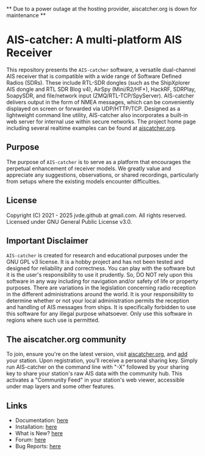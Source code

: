 ** Due to a power outage at the hosting provider, aiscatcher.org is down for maintenance **

# AIS-catcher: A multi-platform AIS Receiver

This repository presents the `AIS-catcher` software, a versatile dual-channel AIS receiver that is compatible with a wide range of Software Defined Radios (SDRs). These include RTL-SDR dongles (such as the ShipXplorer AIS dongle and RTL SDR Blog v4), AirSpy (Mini/R2/HF+), HackRF, SDRPlay, SoapySDR, and file/network input (ZMQ/RTL-TCP/SpyServer). AIS-catcher delivers output in the form of NMEA messages, which can be conveniently displayed on screen or forwarded via UDP/HTTP/TCP. Designed as a lightweight command line utility, AIS-catcher also incorporates a built-in web server for internal use within secure networks. The project home page including several realtime examples can be found at [aiscatcher.org](https://aiscatcher.org).

## Purpose

The purpose of `AIS-catcher` is to serve as a platform that encourages the perpetual enhancement of receiver models. We greatly value and appreciate any suggestions, observations, or shared recordings, particularly from setups where the existing models encounter difficulties.

## License

Copyright (C) 2021 - 2025 jvde.github at gmail.com. All rights reserved. Licensed under GNU General Public License v3.0.

## Important Disclaimer
`AIS-catcher` is created for research and educational purposes under the GNU GPL v3 license. It is a hobby project and has not been tested and designed for reliability and correctness. 
You can play with the software but it is the user's responsibility to use it prudently. So, DO NOT rely upon this software in any way including for navigation 
and/or safety of life or property purposes.
There are variations in the legislation concerning radio reception in the different administrations around the world. 
It is your responsibility to determine whether or not your local administration permits the reception and handling of AIS messages from ships. 
It is specifically forbidden to use this software for any illegal purpose whatsoever. 
Only use this software in regions where such use is permitted.

## The aiscatcher.org community

To join, ensure you're on the latest version, visit [aiscatcher.org](https://aiscatcher.org), and [add](https://aiscatcher.org/addstation) your station. Upon registration, you'll receive a personal sharing key. Simply run AIS-catcher on the command line with "-X" followed by your sharing key to share your station's raw AIS data with the community hub. This activates a "Community Feed" in your station's web viewer, accessible under map layers and some other features.


## Links

- Documentation: [here](https://docs.aiscatcher.org)
- Installation: [here](https://docs.aiscatcher.org/installation/overview)
- What is New? [here](https://docs.aiscatcher.org/what-is-new/)
- Forum: [here](https://github.com/jvde-github/AIS-catcher/discussions)
- Bug Reports: [here](https://github.com/jvde-github/AIS-catcher/issues)

